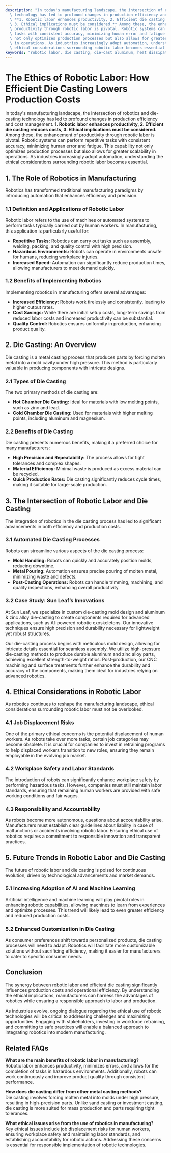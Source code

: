```yaml
---
description: "In today's manufacturing landscape, the intersection of robotics and die-casting\
  \ technology has led to profound changes in production efficiency and cost management.\
  \ **1. Robotic labor enhances productivity, 2. Efficient die casting reduces costs,\
  \ 3. Ethical implications must be considered.** Among these, the enhancement of\
  \ productivity through robotic labor is pivotal. Robotic systems can perform repetitive\
  \ tasks with consistent accuracy, minimizing human error and fatigue. This capability\
  \ not only optimizes production processes but also allows for greater scalability\
  \ in operations. As industries increasingly adopt automation, understanding the\
  \ ethical considerations surrounding robotic labor becomes essential."
keywords: "robotic labor, die casting, die-cast aluminum, heat dissipation performance"
---
```

# The Ethics of Robotic Labor: How Efficient Die Casting Lowers Production Costs

In today's manufacturing landscape, the intersection of robotics and die-casting technology has led to profound changes in production efficiency and cost management. **1. Robotic labor enhances productivity, 2. Efficient die casting reduces costs, 3. Ethical implications must be considered.** Among these, the enhancement of productivity through robotic labor is pivotal. Robotic systems can perform repetitive tasks with consistent accuracy, minimizing human error and fatigue. This capability not only optimizes production processes but also allows for greater scalability in operations. As industries increasingly adopt automation, understanding the ethical considerations surrounding robotic labor becomes essential.

## **1. The Role of Robotics in Manufacturing**

Robotics has transformed traditional manufacturing paradigms by introducing automation that enhances efficiency and precision. 

### **1.1 Definition and Applications of Robotic Labor**

Robotic labor refers to the use of machines or automated systems to perform tasks typically carried out by human workers. In manufacturing, this application is particularly useful for:

- **Repetitive Tasks:** Robotics can carry out tasks such as assembly, welding, packing, and quality control with high precision.
- **Hazardous Environments:** Robots can operate in environments unsafe for humans, reducing workplace injuries.
- **Increased Speed:** Automation can significantly reduce production times, allowing manufacturers to meet demand quickly.

### **1.2 Benefits of Implementing Robotics**

Implementing robotics in manufacturing offers several advantages:

- **Increased Efficiency:** Robots work tirelessly and consistently, leading to higher output rates.
- **Cost Savings:** While there are initial setup costs, long-term savings from reduced labor costs and increased productivity can be substantial.
- **Quality Control:** Robotics ensures uniformity in production, enhancing product quality.

## **2. Die Casting: An Overview**

Die casting is a metal casting process that produces parts by forcing molten metal into a mold cavity under high pressure. This method is particularly valuable in producing components with intricate designs.

### **2.1 Types of Die Casting**

The two primary methods of die casting are:

- **Hot Chamber Die Casting:** Ideal for materials with low melting points, such as zinc and lead.
- **Cold Chamber Die Casting:** Used for materials with higher melting points, including aluminum and magnesium.

### **2.2 Benefits of Die Casting**

Die casting presents numerous benefits, making it a preferred choice for many manufacturers:

- **High Precision and Repeatability:** The process allows for tight tolerances and complex shapes.
- **Material Efficiency:** Minimal waste is produced as excess material can be recycled.
- **Quick Production Rates:** Die casting significantly reduces cycle times, making it suitable for large-scale production.

## **3. The Intersection of Robotic Labor and Die Casting**

The integration of robotics in the die casting process has led to significant advancements in both efficiency and production costs.

### **3.1 Automated Die Casting Processes**

Robots can streamline various aspects of the die casting process:

- **Mold Handling:** Robots can quickly and accurately position molds, reducing downtime.
- **Metal Pouring:** Automation ensures precise pouring of molten metal, minimizing waste and defects.
- **Post-Casting Operations:** Robots can handle trimming, machining, and quality inspections, enhancing overall productivity.

### **3.2 Case Study: Sun Leaf’s Innovations**

At Sun Leaf, we specialize in custom die-casting mold design and aluminum & zinc alloy die-casting to create components required for advanced applications, such as AI-powered robotic exoskeletons. Our innovative techniques ensure high precision and durability necessary for lightweight yet robust structures. 

Our die-casting process begins with meticulous mold design, allowing for intricate details essential for seamless assembly. We utilize high-pressure die-casting methods to produce durable aluminum and zinc alloy parts, achieving excellent strength-to-weight ratios. Post-production, our CNC machining and surface treatments further enhance the durability and accuracy of the components, making them ideal for industries relying on advanced robotics.

## **4. Ethical Considerations in Robotic Labor**

As robotics continues to reshape the manufacturing landscape, ethical considerations surrounding robotic labor must not be overlooked. 

### **4.1 Job Displacement Risks**

One of the primary ethical concerns is the potential displacement of human workers. As robots take over more tasks, certain job categories may become obsolete. It is crucial for companies to invest in retraining programs to help displaced workers transition to new roles, ensuring they remain employable in the evolving job market.

### **4.2 Workplace Safety and Labor Standards**

The introduction of robots can significantly enhance workplace safety by performing hazardous tasks. However, companies must still maintain labor standards, ensuring that remaining human workers are provided with safe working conditions and fair wages.

### **4.3 Responsibility and Accountability**

As robots become more autonomous, questions about accountability arise. Manufacturers must establish clear guidelines about liability in case of malfunctions or accidents involving robotic labor. Ensuring ethical use of robotics requires a commitment to responsible innovation and transparent practices.

## **5. Future Trends in Robotic Labor and Die Casting**

The future of robotic labor and die casting is poised for continuous evolution, driven by technological advancements and market demands.

### **5.1 Increasing Adoption of AI and Machine Learning**

Artificial intelligence and machine learning will play pivotal roles in enhancing robotic capabilities, allowing machines to learn from experiences and optimize processes. This trend will likely lead to even greater efficiency and reduced production costs.

### **5.2 Enhanced Customization in Die Casting**

As consumer preferences shift towards personalized products, die casting processes will need to adapt. Robotics will facilitate more customizable solutions without sacrificing efficiency, making it easier for manufacturers to cater to specific consumer needs.

## **Conclusion**

The synergy between robotic labor and efficient die casting significantly influences production costs and operational efficiency. By understanding the ethical implications, manufacturers can harness the advantages of robotics while ensuring a responsible approach to labor and production.

As industries evolve, ongoing dialogue regarding the ethical use of robotic technologies will be critical to addressing challenges and maximizing opportunities. Engaging with stakeholders, investing in workforce retraining, and committing to safe practices will enable a balanced approach to integrating robotics into modern manufacturing.

## Related FAQs

**What are the main benefits of robotic labor in manufacturing?**  
Robotic labor enhances productivity, minimizes errors, and allows for the completion of tasks in hazardous environments. Additionally, robots can work continuously and improve product quality through consistent performance.

**How does die casting differ from other metal casting methods?**  
Die casting involves forcing molten metal into molds under high pressure, resulting in high-precision parts. Unlike sand casting or investment casting, die casting is more suited for mass production and parts requiring tight tolerances.

**What ethical issues arise from the use of robotics in manufacturing?**  
Key ethical issues include job displacement risks for human workers, ensuring workplace safety and maintaining labor standards, and establishing accountability for robotic actions. Addressing these concerns is essential for responsible implementation of robotic technologies.
